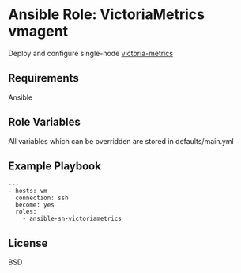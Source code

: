 Ansible Role: VictoriaMetrics vmagent
=========

Deploy and configure single-node [victoria-metrics](https://victoriametrics.github.io)

Requirements
------------

Ansible

Role Variables
--------------

All variables which can be overridden are stored in defaults/main.yml

Example Playbook
----------------

```text
---
- hosts: vm
  connection: ssh
  become: yes
  roles: 
    - ansible-sn-victoriametrics
```

License
-------

BSD
